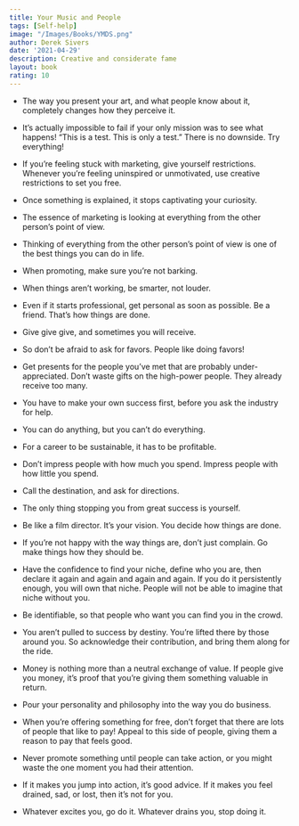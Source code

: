 ```yaml
---
title: Your Music and People
tags: [Self-help]
image: "/Images/Books/YMDS.png"
author: Derek Sivers
date: '2021-04-29'
description: Creative and considerate fame
layout: book
rating: 10
---
```

- The way you present your art, and what people know about it, completely changes how they perceive it.

- It’s actually impossible to fail if your only mission was to see what happens!
“This is a test. This is only a test.” There is no downside. Try everything!

- If you’re feeling stuck with marketing, give yourself restrictions. Whenever you’re feeling uninspired or unmotivated, use creative restrictions to set you free.

- Once something is explained, it stops captivating your curiosity.

- The essence of marketing is looking at everything from the other person’s point of view.

- Thinking of everything from the other person’s point of view is one of the best things you can do in life.

- When promoting, make sure you’re not barking.

- When things aren’t working, be smarter, not louder.

- Even if it starts professional, get personal as soon as possible. Be a friend. That’s how things are done.

- Give give give, and sometimes you will receive.

- So don’t be afraid to ask for favors. People like doing favors!

- Get presents for the people you’ve met that are probably under-appreciated. Don’t waste gifts on the high-power people. They already receive too many.

- You have to make your own success first, before you ask the industry for help.

- You can do anything, but you can’t do everything.

- For a career to be sustainable, it has to be profitable.

- Don’t impress people with how much you spend. Impress people with how little you spend.

- Call the destination, and ask for directions.

- The only thing stopping you from great success is yourself.

- Be like a film director. It’s your vision. You decide how things are done.

- If you’re not happy with the way things are, don’t just complain. Go make things how they should be.

- Have the confidence to find your niche, define who you are, then declare it again and again and again and again. If you do it persistently enough, you will own that niche. People will not be able to imagine that niche without you.

- Be identifiable, so that people who want you can find you in the crowd.

- You aren’t pulled to success by destiny. You’re lifted there by those around you. So acknowledge their contribution, and bring them along for the ride.

- Money is nothing more than a neutral exchange of value. If people give you money, it’s proof that you’re giving them something valuable in return.

- Pour your personality and philosophy into the way you do business.

- When you’re offering something for free, don’t forget that there are lots of people that like to pay! Appeal to this side of people, giving them a reason to pay that feels good.

- Never promote something until people can take action, or you might waste the one moment you had their attention.

- If it makes you jump into action, it’s good advice. If it makes you feel drained, sad, or lost, then it’s not for you.

- Whatever excites you, go do it.
Whatever drains you, stop doing it.